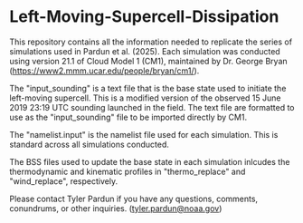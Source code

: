 # Left-Moving-Supercell-Dissipation

This repository contains all the information needed to replicate the series of simulations used in Pardun et al. (2025). Each simulation was conducted using version 21.1 of Cloud Model 1 (CM1), maintained by Dr. George Bryan (https://www2.mmm.ucar.edu/people/bryan/cm1/).

The "input_sounding" is a text file that is the base state used to initiate the left-moving supercell. This is a modified version of the observed 15 June 2019 23:19 UTC sounding launched in the field. The text file are formatted to use as the "input_sounding" file to be imported directly by CM1. 

The "namelist.input" is the namelist file used for each simulation. This is standard across all simulations conducted.

The BSS files used to update the base state in each simulation inlcudes the thermodynamic and kinematic profiles in "thermo_replace" and "wind_replace", respectively. 

Please contact Tyler Pardun if you have any questions, comments, conundrums, or other inquiries. (tyler.pardun@noaa.gov)

